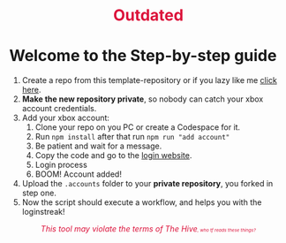 <b><div align="center" style="color: crimson;"><h1>Outdated</h1></div></b>

# Welcome to the Step-by-step guide
1. Create a repo from this template-repository or if you lazy like me [click here](https://github.com/new?template_name=hive-loginstreak-bot&template_owner=xxAROX). 
2. **Make the new repository private**, so nobody can catch your xbox account credentials.
3. Add your xbox account:
   1. Clone your repo on you PC or create a Codespace for it.
   2. Run `npm install` after that run `npm run "add account"`
   3. Be patient and wait for a message.
   4. Copy the code and go to the [login website](https://www.microsoft.com/link).
   5. Login process
   6. BOOM! Account added!
5. Upload the `.accounts` folder to your **private repository**, you forked in step one.
6. Now the script should execute a workflow, and helps you with the loginstreak!


<div align="center" style="color: crimson;"><i>This tool may violate the terms of The Hive<small><small><small>, who tf reads these things?</small></small></small></i></div>
